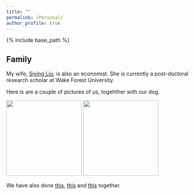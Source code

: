 ```yaml
---
title: ""
permalink: /Personal/
author_profile: true
---
```

{% include base_path %}

## Family

My wife, [Siying Liu](https://SiyingL.github.io), is also an economist. She is currently a post-doctoral research scholar at Wake Forest University.

Here is are a couple of pictures of us, togehther with our dog.

<img src="https://Dajun-Lin.github.io/images/_MG_0265.jpg" width="200" height="200" />

<img src="https://SiyingL.github.io/images/couplephoto.jpg" width="200" height="200" />

We have also done [this](https://www.dropbox.com/s/6eoqzkwjhi8rscz/IMG_2471.jpg?dl=0), [this](https://xkcd.com/557/) and [this](https://xkcd.com/162/) together.
